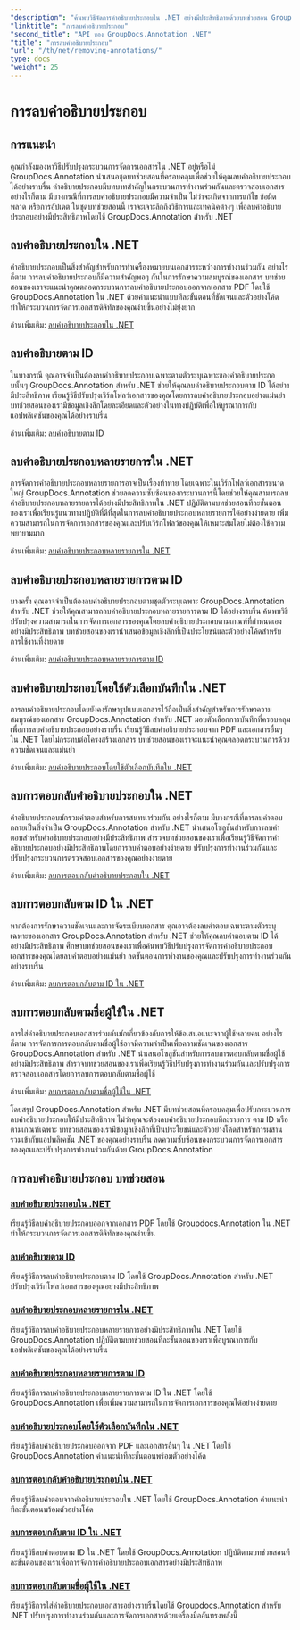 ```yaml
---
"description": "ค้นพบวิธีจัดการคำอธิบายประกอบใน .NET อย่างมีประสิทธิภาพด้วยบทช่วยสอน GroupDocs.Annotation ปรับปรุงเวิร์กโฟลว์เอกสารของคุณและปรับปรุงการทำงานร่วมกันอย่างราบรื่น"
"linktitle": "การลบคำอธิบายประกอบ"
"second_title": "API ของ GroupDocs.Annotation .NET"
"title": "การลบคำอธิบายประกอบ"
"url": "/th/net/removing-annotations/"
type: docs
"weight": 25
---
```


# การลบคำอธิบายประกอบ

## การแนะนำ

คุณกำลังมองหาวิธีปรับปรุงกระบวนการจัดการเอกสารใน .NET อยู่หรือไม่ GroupDocs.Annotation นำเสนอชุดบทช่วยสอนที่ครอบคลุมเพื่อช่วยให้คุณลบคำอธิบายประกอบได้อย่างราบรื่น คำอธิบายประกอบมีบทบาทสำคัญในกระบวนการทำงานร่วมกันและตรวจสอบเอกสาร อย่างไรก็ตาม มีบางกรณีที่การลบคำอธิบายประกอบมีความจำเป็น ไม่ว่าจะเกิดจากการแก้ไข ข้อผิดพลาด หรือการอัปเดต ในชุดบทช่วยสอนนี้ เราจะเจาะลึกถึงวิธีการและเทคนิคต่างๆ เพื่อลบคำอธิบายประกอบอย่างมีประสิทธิภาพโดยใช้ GroupDocs.Annotation สำหรับ .NET

## ลบคำอธิบายประกอบใน .NET
คำอธิบายประกอบเป็นสิ่งสำคัญสำหรับการทำเครื่องหมายบนเอกสารระหว่างการทำงานร่วมกัน อย่างไรก็ตาม การลบคำอธิบายประกอบก็มีความสำคัญพอๆ กันในการรักษาความสมบูรณ์ของเอกสาร บทช่วยสอนของเราจะแนะนำคุณตลอดกระบวนการลบคำอธิบายประกอบออกจากเอกสาร PDF โดยใช้ GroupDocs.Annotation ใน .NET ด้วยคำแนะนำแบบทีละขั้นตอนที่ชัดเจนและตัวอย่างโค้ด ทำให้กระบวนการจัดการเอกสารดิจิทัลของคุณง่ายขึ้นอย่างไม่ยุ่งยาก

อ่านเพิ่มเติม: [ลบคำอธิบายประกอบใน .NET](./remove-annotations/)

## ลบคำอธิบายตาม ID
ในบางกรณี คุณอาจจำเป็นต้องลบคำอธิบายประกอบเฉพาะตามตัวระบุเฉพาะของคำอธิบายประกอบนั้นๆ GroupDocs.Annotation สำหรับ .NET ช่วยให้คุณลบคำอธิบายประกอบตาม ID ได้อย่างมีประสิทธิภาพ เรียนรู้วิธีปรับปรุงเวิร์กโฟลว์เอกสารของคุณโดยการลบคำอธิบายประกอบอย่างแม่นยำ บทช่วยสอนของเรามีข้อมูลเชิงลึกโดยละเอียดและตัวอย่างในทางปฏิบัติเพื่อให้บูรณาการกับแอปพลิเคชันของคุณได้อย่างราบรื่น

อ่านเพิ่มเติม: [ลบคำอธิบายตาม ID](./remove-annotations-by-id/)

## ลบคำอธิบายประกอบหลายรายการใน .NET
การจัดการคำอธิบายประกอบหลายรายการอาจเป็นเรื่องท้าทาย โดยเฉพาะในเวิร์กโฟลว์เอกสารขนาดใหญ่ GroupDocs.Annotation ช่วยลดความซับซ้อนของกระบวนการนี้โดยช่วยให้คุณสามารถลบคำอธิบายประกอบหลายรายการได้อย่างมีประสิทธิภาพใน .NET ปฏิบัติตามบทช่วยสอนทีละขั้นตอนของเราเพื่อเรียนรู้แนวทางปฏิบัติที่ดีที่สุดในการลบคำอธิบายประกอบหลายรายการได้อย่างง่ายดาย เพิ่มความสามารถในการจัดการเอกสารของคุณและปรับเวิร์กโฟลว์ของคุณให้เหมาะสมโดยไม่ต้องใช้ความพยายามมาก

อ่านเพิ่มเติม: [ลบคำอธิบายประกอบหลายรายการใน .NET](./remove-multiple-annotations/)

## ลบคำอธิบายประกอบหลายรายการตาม ID
บางครั้ง คุณอาจจำเป็นต้องลบคำอธิบายประกอบตามชุดตัวระบุเฉพาะ GroupDocs.Annotation สำหรับ .NET ช่วยให้คุณสามารถลบคำอธิบายประกอบหลายรายการตาม ID ได้อย่างราบรื่น ค้นพบวิธีปรับปรุงความสามารถในการจัดการเอกสารของคุณโดยลบคำอธิบายประกอบตามเกณฑ์ที่กำหนดเองอย่างมีประสิทธิภาพ บทช่วยสอนของเรานำเสนอข้อมูลเชิงลึกที่เป็นประโยชน์และตัวอย่างโค้ดสำหรับการใช้งานที่ง่ายดาย

อ่านเพิ่มเติม: [ลบคำอธิบายประกอบหลายรายการตาม ID](./remove-multiple-annotations-by-ids/)

## ลบคำอธิบายประกอบโดยใช้ตัวเลือกบันทึกใน .NET
การลบคำอธิบายประกอบโดยยังคงรักษารูปแบบเอกสารไว้ถือเป็นสิ่งสำคัญสำหรับการรักษาความสมบูรณ์ของเอกสาร GroupDocs.Annotation สำหรับ .NET มอบตัวเลือกการบันทึกที่ครอบคลุมเพื่อการลบคำอธิบายประกอบอย่างราบรื่น เรียนรู้วิธีลบคำอธิบายประกอบจาก PDF และเอกสารอื่นๆ ใน .NET โดยไม่กระทบต่อโครงสร้างเอกสาร บทช่วยสอนของเราจะแนะนำคุณตลอดกระบวนการด้วยความชัดเจนและแม่นยำ

อ่านเพิ่มเติม: [ลบคำอธิบายประกอบโดยใช้ตัวเลือกบันทึกใน .NET](./remove-annotations-using-save-options/)

## ลบการตอบกลับคำอธิบายประกอบใน .NET
คำอธิบายประกอบมักรวมคำตอบสำหรับการสนทนาร่วมกัน อย่างไรก็ตาม มีบางกรณีที่การลบคำตอบกลายเป็นสิ่งจำเป็น GroupDocs.Annotation สำหรับ .NET นำเสนอโซลูชันสำหรับการลบคำตอบสำหรับคำอธิบายประกอบอย่างมีประสิทธิภาพ สำรวจบทช่วยสอนของเราเพื่อเรียนรู้วิธีจัดการคำอธิบายประกอบอย่างมีประสิทธิภาพโดยการลบคำตอบอย่างง่ายดาย ปรับปรุงการทำงานร่วมกันและปรับปรุงกระบวนการตรวจสอบเอกสารของคุณอย่างง่ายดาย

อ่านเพิ่มเติม: [ลบการตอบกลับคำอธิบายประกอบใน .NET](./remove-replies-to-annotations/)

## ลบการตอบกลับตาม ID ใน .NET
หากต้องการรักษาความชัดเจนและการจัดระเบียบเอกสาร คุณอาจต้องลบคำตอบเฉพาะตามตัวระบุเฉพาะของเอกสาร GroupDocs.Annotation สำหรับ .NET ช่วยให้คุณลบคำตอบตาม ID ได้อย่างมีประสิทธิภาพ ศึกษาบทช่วยสอนของเราเพื่อค้นพบวิธีปรับปรุงการจัดการคำอธิบายประกอบเอกสารของคุณโดยลบคำตอบอย่างแม่นยำ ลดขั้นตอนการทำงานของคุณและปรับปรุงการทำงานร่วมกันอย่างราบรื่น

อ่านเพิ่มเติม: [ลบการตอบกลับตาม ID ใน .NET](./remove-replies-by-id/)

## ลบการตอบกลับตามชื่อผู้ใช้ใน .NET
การใส่คำอธิบายประกอบเอกสารร่วมกันมักเกี่ยวข้องกับการให้ข้อเสนอแนะจากผู้ใช้หลายคน อย่างไรก็ตาม การจัดการการตอบกลับตามชื่อผู้ใช้อาจมีความจำเป็นเพื่อความชัดเจนของเอกสาร GroupDocs.Annotation สำหรับ .NET นำเสนอโซลูชันสำหรับการลบการตอบกลับตามชื่อผู้ใช้อย่างมีประสิทธิภาพ สำรวจบทช่วยสอนของเราเพื่อเรียนรู้วิธีปรับปรุงการทำงานร่วมกันและปรับปรุงการตรวจสอบเอกสารโดยการลบการตอบกลับตามชื่อผู้ใช้

อ่านเพิ่มเติม: [ลบการตอบกลับตามชื่อผู้ใช้ใน .NET](./remove-replies-by-username/)

โดยสรุป GroupDocs.Annotation สำหรับ .NET มีบทช่วยสอนที่ครอบคลุมเพื่อปรับกระบวนการลบคำอธิบายประกอบให้มีประสิทธิภาพ ไม่ว่าคุณจะต้องลบคำอธิบายประกอบทีละรายการ ตาม ID หรือตามเกณฑ์เฉพาะ บทช่วยสอนของเรามีข้อมูลเชิงลึกที่เป็นประโยชน์และตัวอย่างโค้ดสำหรับการผสานรวมเข้ากับแอปพลิเคชัน .NET ของคุณอย่างราบรื่น ลดความซับซ้อนของกระบวนการจัดการเอกสารของคุณและปรับปรุงการทำงานร่วมกันด้วย GroupDocs.Annotation
## การลบคำอธิบายประกอบ บทช่วยสอน
### [ลบคำอธิบายประกอบใน .NET](./remove-annotations/)
เรียนรู้วิธีลบคำอธิบายประกอบออกจากเอกสาร PDF โดยใช้ Groupdocs.Annotation ใน .NET ทำให้กระบวนการจัดการเอกสารดิจิทัลของคุณง่ายขึ้น
### [ลบคำอธิบายตาม ID](./remove-annotations-by-id/)
เรียนรู้วิธีการลบคำอธิบายประกอบตาม ID โดยใช้ GroupDocs.Annotation สำหรับ .NET ปรับปรุงเวิร์กโฟลว์เอกสารของคุณอย่างมีประสิทธิภาพ
### [ลบคำอธิบายประกอบหลายรายการใน .NET](./remove-multiple-annotations/)
เรียนรู้วิธีการลบคำอธิบายประกอบหลายรายการอย่างมีประสิทธิภาพใน .NET โดยใช้ GroupDocs.Annotation ปฏิบัติตามบทช่วยสอนทีละขั้นตอนของเราเพื่อบูรณาการกับแอปพลิเคชันของคุณได้อย่างราบรื่น
### [ลบคำอธิบายประกอบหลายรายการตาม ID](./remove-multiple-annotations-by-ids/)
เรียนรู้วิธีการลบคำอธิบายประกอบหลายรายการตาม ID ใน .NET โดยใช้ GroupDocs.Annotation เพื่อเพิ่มความสามารถในการจัดการเอกสารของคุณได้อย่างง่ายดาย
### [ลบคำอธิบายประกอบโดยใช้ตัวเลือกบันทึกใน .NET](./remove-annotations-using-save-options/)
เรียนรู้วิธีลบคำอธิบายประกอบออกจาก PDF และเอกสารอื่นๆ ใน .NET โดยใช้ GroupDocs.Annotation คำแนะนำทีละขั้นตอนพร้อมตัวอย่างโค้ด
### [ลบการตอบกลับคำอธิบายประกอบใน .NET](./remove-replies-to-annotations/)
เรียนรู้วิธีลบคำตอบจากคำอธิบายประกอบใน .NET โดยใช้ GroupDocs.Annotation คำแนะนำทีละขั้นตอนพร้อมตัวอย่างโค้ด
### [ลบการตอบกลับตาม ID ใน .NET](./remove-replies-by-id/)
เรียนรู้วิธีลบคำตอบตาม ID ใน .NET โดยใช้ GroupDocs.Annotation ปฏิบัติตามบทช่วยสอนทีละขั้นตอนของเราเพื่อการจัดการคำอธิบายประกอบเอกสารอย่างมีประสิทธิภาพ
### [ลบการตอบกลับตามชื่อผู้ใช้ใน .NET](./remove-replies-by-username/)
เรียนรู้วิธีการใส่คำอธิบายประกอบเอกสารอย่างราบรื่นโดยใช้ Groupdocs.Annotation สำหรับ .NET ปรับปรุงการทำงานร่วมกันและการจัดการเอกสารด้วยเครื่องมืออันทรงพลังนี้